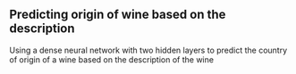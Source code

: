 ## Predicting origin of wine based on the description

Using a dense neural network with two hidden layers to predict the country of origin of a wine based on the description of the wine
